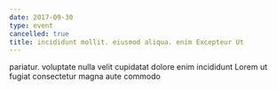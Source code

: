 ```yaml
---
date: 2017-09-30
type: event
cancelled: true
title: incididunt mollit. eiusmod aliqua. enim Excepteur Ut
---
```

pariatur. voluptate nulla velit cupidatat dolore enim incididunt Lorem ut fugiat consectetur magna aute commodo